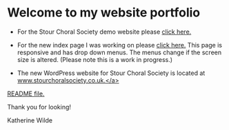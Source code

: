 # Welcome to my website portfolio

- For the Stour Choral Society demo website please <a href="index.htm" target="_blank">click here.</a>

- For the new index page I was working on please <a href="index_new.htm" target="_blank">click here.</a> This page is responsive and has drop down menus. The menus change if the screen
size is altered. (Please note this is a work in progress.)

- The new WordPress website for Stour Choral Society is located at <a href="https://www.stourchoralsociety.co.uk" target="_blank">www.stourchoralsociety.co.uk.</a>

<a href="README.md" target="_blank">README file.</a>

Thank you for looking!

Katherine Wilde
